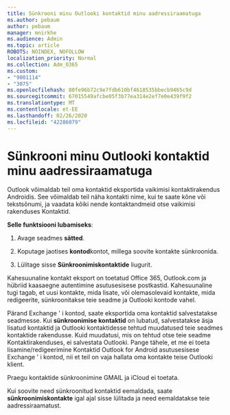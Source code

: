```yaml
---
title: Sünkrooni minu Outlooki kontaktid minu aadressiraamatuga
ms.author: pebaum
author: pebaum
manager: mnirkhe
ms.audience: Admin
ms.topic: article
ROBOTS: NOINDEX, NOFOLLOW
localization_priority: Normal
ms.collection: Adm_O365
ms.custom:
- "9001114"
- "3075"
ms.openlocfilehash: 80fe96b72c9e7fdb610bf4618535bbecb9465c9d
ms.sourcegitcommit: 67015549afcbe05f3b77ea314e2ef7e0e439f9f2
ms.translationtype: MT
ms.contentlocale: et-EE
ms.lasthandoff: 02/26/2020
ms.locfileid: "42286079"
---
```

# <a name="sync-my-outlook-contacts-to-my-address-book"></a>Sünkrooni minu Outlooki kontaktid minu aadressiraamatuga

Outlook võimaldab teil oma kontaktid eksportida vaikimisi kontaktirakendus Androidis. See võimaldab teil näha kontakti nime, kui te saate kõne või tekstsõnumi, ja vaadata kõiki nende kontaktandmeid otse vaikimisi rakenduses Kontaktid.
 
**Selle funktsiooni lubamiseks**:
 
1. Avage seadmes **sätted**.

2. Koputage jaotises **kontod**kontot, millega soovite kontakte sünkroonida.

3. Lülitage sisse **Sünkroonimiskontaktide** liugurit.
 
Kahesuunaline kontakt eksport on toetatud Office 365, Outlook.com ja hübriid kaasaegne autentimine asutusesisese postkastid. Kahesuunaline tugi tagab, et uusi kontakte, mida lisate, või olemasolevaid kontakte, mida redigeerite, sünkroonitakse teie seadme ja Outlooki kontode vahel.
 
Pärand Exchange ' i kontod, saate eksportida oma kontaktid salvestatakse seadmesse. Kui **sünkroonimise kontaktid** on lubatud, salvestatakse äsja lisatud kontaktid ja Outlooki kontaktidesse tehtud muudatused teie seadmes kontaktide rakendusse. Kuid muudatusi, mis on tehtud otse teie seadme Kontaktirakenduses, ei salvestata Outlooki. Pange tähele, et me ei toeta lisamine/redigeerimine Kontaktid Outlook for Android asutusesisese Exchange ' i kontod, nii et teil on vaja hallata oma kontakte teise Outlooki klient.
 
Praegu kontaktide sünkroonimine GMAIL ja iCloud ei toetata.
 
Kui soovite need sünkroonitud kontaktid eemaldada, saate **sünkroonimiskontakte** igal ajal sisse lülitada ja need eemaldatakse teie aadressiraamatust.
